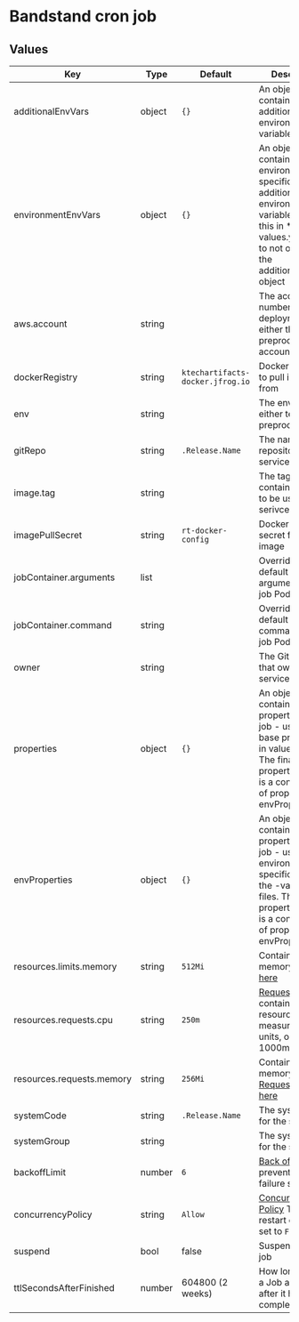# Bandstand cron job

## Values

| Key                       | Type    | Default                          | Description                                                                                                                                                                                                                                                                                    |
|---------------------------|---------|----------------------------------|------------------------------------------------------------------------------------------------------------------------------------------------------------------------------------------------------------------------------------------------------------------------------------------------|
| additionalEnvVars         | object  | `{}`                             | An object containing additional environment variables                                                                                                                                                                                                                                          |
| environmentEnvVars        | object  | `{}`                             | An object containing environment specific additional environment variables. Use this in *-values.yaml files to not overwrite the additionalEnvVars object                                                                                                                                      |
| aws.account               | string  |                                  | The account number of the deployment either the test, preprod or prod account                                                                                                                                                                                                                  |
| dockerRegistry            | string  | `ktechartifacts-docker.jfrog.io` | Docker registry to pull images from                                                                                                                                                                                                                                                            |
| env                       | string  |                                  | The environment, either test, preprod or prod                                                                                                                                                                                                                                                  |
| gitRepo                   | string  | `.Release.Name`                  | The name of the repository for the service                                                                                                                                                                                                                                                     |
| image.tag                 | string  |                                  | The tag for container image to be used in the serivce                                                                                                                                                                                                                                          |
| imagePullSecret           | string  | `rt-docker-config`               | Docker registry secret for pulling image                                                                                                                                                                                                                                                       |
| jobContainer.arguments    | list    |                                  | Override the default container arguments for the job Pod                                                                                                                                                                                                                                       |
| jobContainer.command      | string  |                                  | Override the default container command for the job Pod                                                                                                                                                                                                                                         |
| owner                     | string  |                                  | The GitHub team that owns the service                                                                                                                                                                                                                                                          |
| properties                | object  | `{}`                             | An object containing properties for the job - use this for base properties in values.yaml. The final properties object is a concatination of properties and envProperties.                                                                                                                     |
| envProperties             | object  | `{}`                             | An object containing properties for the job - use this for environment specific values in the <env>-values.yaml files. The final properties object is a concatination of properties and envProperties.                                                                                         |
| resources.limits.memory   | string  | `512Mi`                          | Container memory [limit](https://kubernetes.io/docs/concepts/configuration/manage-resources-containers/#requests-and-limits), see [here](https://kubernetes.io/docs/concepts/configuration/manage-resources-containers/#meaning-of-memory)                                                     |
| resources.requests.cpu    | string  | `250m`                           | [Requests](https://kubernetes.io/docs/concepts/configuration/manage-resources-containers/#requests-and-limits) for container CPU resources measured in cpu units, one core is 1000m, see [here](https://kubernetes.io/docs/concepts/configuration/manage-resources-containers/#meaning-of-cpu) |
| resources.requests.memory | string  | `256Mi`                          | Container memory [Requests](https://kubernetes.io/docs/concepts/configuration/manage-resources-containers/#requests-and-limits)see [here](https://kubernetes.io/docs/concepts/configuration/manage-resources-containers/#meaning-of-memory)                                                    |
| systemCode                | string  | `.Release.Name`                  | The systemCode for the service                                                                                                                                                                                                                                                                 |
| systemGroup               | string  |                                  | The systemGroup for the service                                                                                                                                                                                                                                                                |
| backoffLimit              | number  | `6`                              | [Back off limit](https://kubernetes.io/docs/concepts/workloads/controllers/job/#pod-backoff-failure-policy) To prevent restart on failure set to 0                                                                                                                                             |
| concurrencyPolicy         | string  | `Allow`                          | [Concurrency Policy](https://kubernetes.io/docs/tasks/job/automated-tasks-with-cron-jobs/#concurrency-policy) To prevent restart on failure set to `Forbid`                                                                                                                                    |
| suspend                   | bool    | false                            | Suspend the cron job                                                                                                                                                                                                                                                                           |
| ttlSecondsAfterFinished   | number  | 604800 (2 weeks)                 | How long to keep a Job around for after it has completed                                                                                                                                                                                                                                       |
